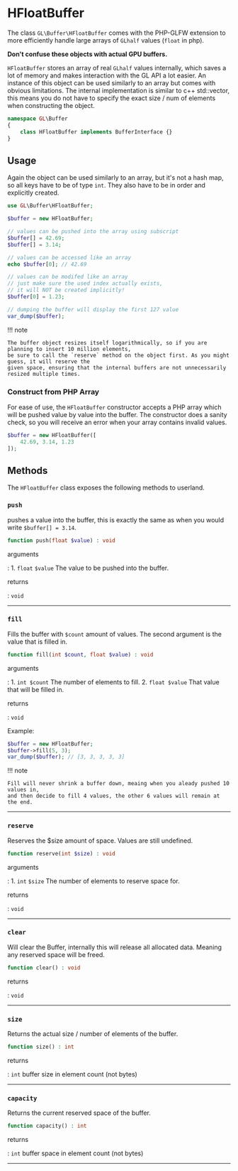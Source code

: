# HFloatBuffer
The class `GL\Buffer\HFloatBuffer` comes with the PHP-GLFW extension to more efficiently 
handle large arrays of `GLhalf` values (`float` in php).

**Don't confuse these objects with actual GPU buffers.**

`HFloatBuffer` stores an array of real `GLhalf` values internally, which saves a lot of memory
and makes interaction with the GL API a lot easier. An instance of this object can be used similarly to an array but
comes with obvious limitations. The internal implementation is similar to c++ std::vector, this means you do not have to 
specify the exact size / num of elements when constructing the object.

```php 
namespace GL\Buffer
{
    class HFloatBuffer implements BufferInterface {}
}
```

## Usage

Again the object can be used similarly to an array, but it's not a hash map, 
so all keys have to be of type `int`. They also have to be in order and explicitly created.

```php
use GL\Buffer\HFloatBuffer;

$buffer = new HFloatBuffer;

// values can be pushed into the array using subscript
$buffer[] = 42.69;
$buffer[] = 3.14;

// values can be accessed like an array
echo $buffer[0]; // 42.69 

// values can be modifed like an array
// just make sure the used index actually exists, 
// it will NOT be created implicitly!
$buffer[0] = 1.23;

// dumping the buffer will display the first 127 value
var_dump($buffer);
```

!!! note

    The buffer object resizes itself logarithmically, so if you are planning to insert 10 million elements,
    be sure to call the `reserve` method on the object first. As you might guess, it will reserve the 
    given space, ensuring that the internal buffers are not unnecessarily resized multiple times.


### Construct from PHP Array

For ease of use, the `HFloatBuffer` constructor accepts a PHP array which will be pushed 
value by value into the buffer. The constructor does a sanity check, so you will receive an error when 
your array contains invalid values.

```php
$buffer = new HFloatBuffer([
    42.69, 3.14, 1.23 
]);
```

## Methods

The `HFloatBuffer` class exposes the following methods to userland.


### `push`

pushes a value into the buffer, this is exactly the same as when you would write `$buffer[] = 3.14`.

```php
function push(float $value) : void
```



arguments

:    1. `float` `$value` The value to be pushed into the buffer.

returns

:    `void` 

---
     

### `fill`

Fills the buffer with `$count` amount of values. The second argument is the value that is filled in.

```php
function fill(int $count, float $value) : void
```

arguments

:   1. `int $count` The number of elements to fill.
    2. `float $value` That value that will be filled in.

returns 

:   `void`


Example:

```php
$buffer = new HFloatBuffer;
$buffer->fill(5, 3);
var_dump($buffer); // [3, 3, 3, 3, 3]
```

!!! note

    Fill will never shrink a buffer down, meaing when you aleady pushed 10 values in, 
    and then decide to fill 4 values, the other 6 values will remain at the end.

---

### `reserve`

Reserves the $size amount of space. Values are still undefined.

```php
function reserve(int $size) : void
```



arguments

:    1. `int` `$size` The number of elements to reserve space for.

returns

:    `void` 

---
     
### `clear`

Will clear the Buffer, internally this will release all allocated data. Meaning any reserved space will be freed.

```php
function clear() : void
```




returns

:    `void` 

---
     
### `size`

Returns the actual size / number of elements of the buffer.

```php
function size() : int
```




returns

:    `int` buffer size in element count (not bytes)

---
     
### `capacity`

Returns the current reserved space of the buffer.

```php
function capacity() : int
```




returns

:    `int` buffer space in element count (not bytes)

---
     
